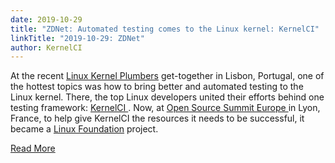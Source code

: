 ```yaml
---
date: 2019-10-29
title: "ZDNet: Automated testing comes to the Linux kernel: KernelCI"
linkTitle: "2019-10-29: ZDNet"
author: KernelCI
---
```


At the recent [Linux Kernel Plumbers](https://www.linuxplumbersconf.org/)
get-together in Lisbon, Portugal, one of the hottest topics was how to bring
better and automated testing to the Linux kernel. There, the top Linux
developers united their efforts behind one testing framework: [KernelCI
](https://kernelci.org/). Now, at [Open Source Summit Europe
](https://events19.linuxfoundation.org/events/open-source-summit-europe-2019/)
in Lyon, France, to help give KernelCI the resources it needs to be successful,
it became a [Linux Foundation](https://www.linuxfoundation.org/) project.

[Read More](https://www.zdnet.com/article/automated-testing-comes-to-the-linux-kernel-kernelci/)
